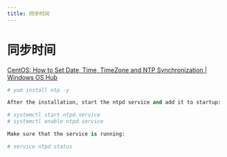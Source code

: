 ```yaml
---
title: 同步时间
---
```


# 同步时间

[CentOS: How to Set Date, Time, TimeZone and NTP Synchronization | Windows OS Hub](http://woshub.com/centos-set-date-time-timezone-ntp/)

```python
# yum install ntp -y

After the installation, start the ntpd service and add it to startup:

# systemctl start ntpd.service
# systemctl enable ntpd.service

Make sure that the service is running:

# service ntpd status
```